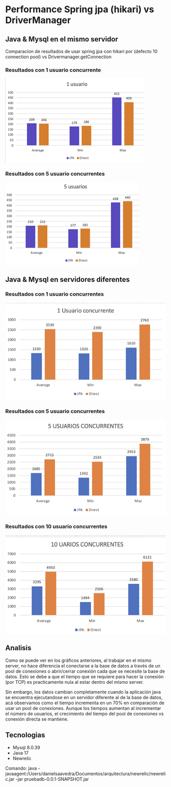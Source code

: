 # Performance Spring jpa (hikari) vs DriverManager

## Java & Mysql en el mismo servidor 
Comparacíon de resultados de usar spring jpa con hikari por (defecto 10 connection pool)
vs Drivermanager.getConnection
### Resultados con 1 usuario concurrente
![1_user__same_server.png](results%2F1_user__same_server.png)
### Resultados con 5 usuario concurrentes
![5_users__same_server.png](results%2F5_users__same_server.png)


## Java & Mysql en  servidores diferentes

### Resultados con 1 usuario concurrentes
![1_users_different_server.png](results%2F1_users_different_server.png)
### Resultados con 5 usuario concurrentes

![5_User_different_server.png](results%2F5_User_different_server.png)

### Resultados con 10 usuario concurrentes
![10_User_different_server.png](results%2F10_User_different_server.png)

## Analisis
Como se puede ver en los gráficos anteriores, al trabajar en el mismo server, no hace diferencia el conectarse a la base de datos
a través de un pool de conexiones o abrir/cerrar conexión cada que se necesite la base de datos.
Esto se debe a que el tiempo que se requiere para hacer la conexión (por TCP) es practicamente nula al estar dentro del mismo server.

Sin embargo, los datos cambian completamente cuando la aplicación java se encuentra ejecutandose en un servidor diferente al de la base de datos, acá observamos como el tiempo 
incrementa en un 70% en comparación de usar un pool de conexiones. Aunque los tiempos aumentan al incrementar el número de usuarios, el crecimiento del tiempo del pool de conexiones
vs conexión directa se mantiene.

## Tecnologias

* Mysql 8.0.39
* Java 17
* Newrelic 

Comando:
java -javaagent:/Users/danielsaavedra/Documentos/arquitectura/newrelic/newrelic.jar -jar pruebadb-0.0.1-SNAPSHOT.jar